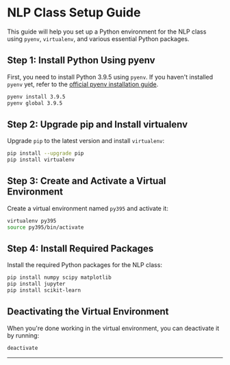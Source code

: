 
# NLP Class Setup Guide

This guide will help you set up a Python environment for the NLP class using `pyenv`, `virtualenv`, and various essential Python packages.

## Step 1: Install Python Using pyenv

First, you need to install Python 3.9.5 using `pyenv`. If you haven't installed `pyenv` yet, refer to the [official pyenv installation guide](https://github.com/pyenv/pyenv#installation).

```bash
pyenv install 3.9.5
pyenv global 3.9.5
```

## Step 2: Upgrade pip and Install virtualenv

Upgrade `pip` to the latest version and install `virtualenv`:

```bash
pip install --upgrade pip
pip install virtualenv
```

## Step 3: Create and Activate a Virtual Environment

Create a virtual environment named `py395` and activate it:

```bash
virtualenv py395
source py395/bin/activate
```

## Step 4: Install Required Packages

Install the required Python packages for the NLP class:

```bash
pip install numpy scipy matplotlib
pip install jupyter
pip install scikit-learn
```

## Deactivating the Virtual Environment

When you're done working in the virtual environment, you can deactivate it by running:

```bash
deactivate
```

---

